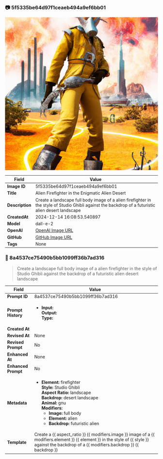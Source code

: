

### 📷 5f5335be64d97f1ceaeb494a9ef6bb01 


![data.id](./5f5335be64d97f1ceaeb494a9ef6bb01.jpg)


| Field          | Value                                                                                                                     |
|----------------|---------------------------------------------------------------------------------------------------------------------------|
| **Image ID**             | 5f5335be64d97f1ceaeb494a9ef6bb01                                                                                                             |
| **Title**           | Alien Firefighter in the Enigmatic Alien Desert                                                                                                       |
| **Description**           | Create a landscape full body image of a alien firefighter in the style of Studio Ghibli against the backdrop of a futuristic alien desert landscape                                                                                                       |
| **CreatedAt**        | 2024-12-14 16:08:53.540897                                                                                                        |
| **Model**        | dall-e-2                                                                                                        |
| **OpenAI**         | [OpenAI Image URL](https://oaidalleapiprodscus.blob.core.windows.net/private/org-TZj0gKpq3CiXdXNznVOkBYav/user-t5KW5S6yYiCS0u4yDWasqnEP/img-MCyQ6Gx5yiu3y8UZlR4XNrxu.png?st=2024-12-14T15%3A08%3A47Z&se=2024-12-14T17%3A08%3A47Z&sp=r&sv=2024-08-04&sr=b&rscd=inline&rsct=image/png&skoid=d505667d-d6c1-4a0a-bac7-5c84a87759f8&sktid=a48cca56-e6da-484e-a814-9c849652bcb3&skt=2024-12-14T03%3A12%3A43Z&ske=2024-12-15T03%3A12%3A43Z&sks=b&skv=2024-08-04&sig=yzMU9fo1S/KP51boXXzMH54aqNx4o1mRfwn/0kI/F6Q%3D)                                                                                |
| **GitHub**         | [GitHub Image URL](https://raw.githubusercontent.com/Caneta-Silva/studio-ghibli/refs/heads/main/images/5f5335be64d97f1ceaeb494a9ef6bb01/5f5335be64d97f1ceaeb494a9ef6bb01.jpg)                                                                                |
| **Tags**       | None                                                                                                                   |

### 📜 8a4537ce75490b5bb1099ff36b7ad316

> Create a landscape full body image of a alien firefighter in the style of Studio Ghibli against the backdrop of a futuristic alien desert landscape

| Field          | Value                                                                                                                                                                      |
|----------------|----------------------------------------------------------------------------------------------------------------------------------------------------------------------------|
| **Prompt ID**  | 8a4537ce75490b5bb1099ff36b7ad316                                                                                                                                                            |
| **Prompt History** | <ul><li>**Input:**  <br> **Output:**  <br> **Type:** </li></ul> |
| **Created At** |                                                                                                                                                    |
| **Revised At** | None                                                                                                                                                   |
| **Revised Prompt** | No                                                                                                                                                                      |
| **Enhanced At** | None                                                                                                                                                  |
| **Enhanced Prompt** | No                                                                                                                                                                    |
| **Metadata**   | <ul><li>**Element:** firefighter <br> **Style:** Studio Ghibli <br> **Aspect Ratio:** landscape <br> **Backdrop:** desert landscape <br> **Animal:** gnu <br> **Modifiers:**<ul><li>**Image:** full body</li><li>**Element:** alien</li><li>**Backdrop:** futuristic alien</li></ul></li></ul> |
| **Template**   | Create a {{ aspect_ratio }} {{ modifiers.image }} image of a {{ modifiers.element }} {{ element }} in the style of {{ style }} against the backdrop of a {{ modifiers.backdrop }} {{ backdrop }}                                                                                                                                           |


